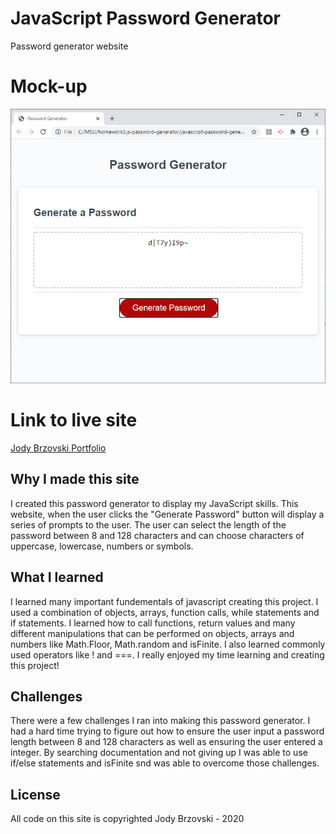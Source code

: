 # JavaScript Password Generator

Password generator website

# Mock-up
![alt text](assets/images/screenshot.png)

# Link to live site
[Jody Brzovski Portfolio](https://jodybrzo.github.io/javascript-password-generator/index.html)

## Why I made this site
I created this password generator to display my JavaScript skills.  This website, when the user clicks the "Generate Password" button will display a series of prompts to the user. 
The user can select the length of the password between 8 and 128 characters and can choose characters of uppercase, lowercase, numbers or symbols.


## What I learned
I learned many important fundementals of javascript creating this project.  I used a combination of objects, arrays, function calls, while statements and if statements.  I learned how to call functions, return values and many different manipulations that can be performed on objects, arrays and numbers like Math.Floor, Math.random and isFinite.  I also learned commonly used operators like ! and ===. I really enjoyed my time learning and creating this project!


## Challenges 
There were a few challenges I ran into making this password generator.  I had a hard time trying to figure out how to ensure the user input a password length between 8 and 128 characters as well as ensuring the user entered a integer.  By searching documentation and not giving up I was able to use if/else statements and isFinite snd was able to overcome those challenges.


## License
All code on this site is copyrighted Jody Brzovski - 2020 
